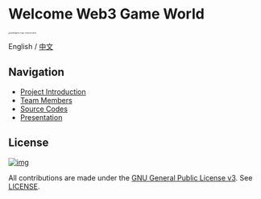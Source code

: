 

# Welcome Web3 Game World

<img src="http://qpjf9b6ys.hn-bkt.clouddn.com/web3game-logo-vertical-black.svg" alt="web3game-logo-vertical-black" style="zoom: 25%;" />



English / [中文](https://github.com/Zombieliu/demo/tree/main/teams/01-Web3Games/README-CN.md)

## Navigation

- [Project Introduction](https://github.com/Zombieliu/demo/tree/main/teams/01-Web3Games/docs/project.md)
- [Team Members](https://github.com/Zombieliu/demo/tree/main/teams/01-Web3Games/docs/team.md)
- [Source Codes](https://github.com/Zombieliu/demo/tree/main/teams/01-Web3Games/src/README.md)
- [Presentation](https://github.com/Zombieliu/demo/tree/main/teams/01-Web3Games/docs/presentation.pdf)

## License

[![img](https://camo.githubusercontent.com/98afb41cdd0f78fb62d19134df53d940bc055fc62e37da7bab8bca12a8ab5f75/68747470733a2f2f696d672e736869656c64732e696f2f6769746875622f6c6963656e73652f464953434f2d42434f532f464953434f2d42434f532e737667)](https://github.com/ParityAsia/hackathon-2021-spring/blob/main/teams/18-微芒区块链小队/LICENSE)

All contributions are made under the [GNU General Public License v3](https://www.gnu.org/licenses/gpl-3.0.en.html). See [LICENSE](https://github.com/ParityAsia/hackathon-2021-spring/blob/main/teams/18-微芒区块链小队/LICENSE).